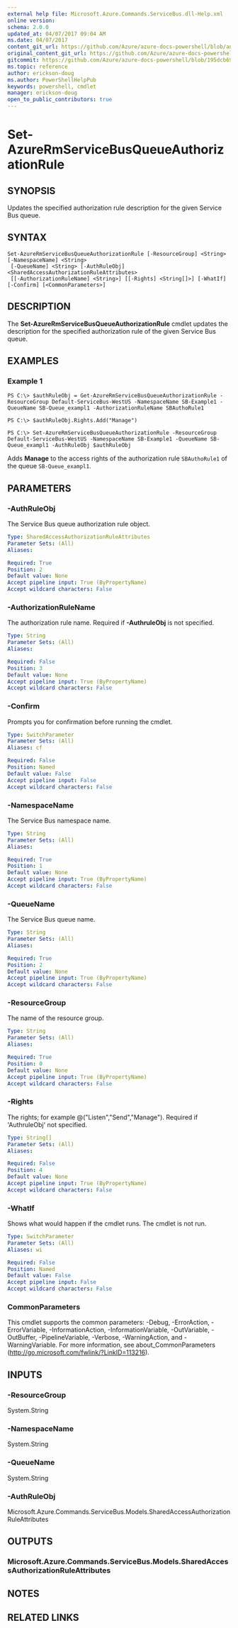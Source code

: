 ```yaml
---
external help file: Microsoft.Azure.Commands.ServiceBus.dll-Help.xml
online version:
schema: 2.0.0
updated_at: 04/07/2017 09:04 AM
ms.date: 04/07/2017
content_git_url: https://github.com/Azure/azure-docs-powershell/blob/anne2017/azureps-cmdlets-docs/ResourceManager/AzureRM.ServiceBus/v0.2.0/Set-AzureRmServiceBusQueueAuthorizationRule.md
original_content_git_url: https://github.com/Azure/azure-docs-powershell/blob/anne2017/azureps-cmdlets-docs/ResourceManager/AzureRM.ServiceBus/v0.2.0/Set-AzureRmServiceBusQueueAuthorizationRule.md
gitcommit: https://github.com/Azure/azure-docs-powershell/blob/195dcb690a30a5f2c0ecd5606483862547ef544a
ms.topic: reference
author: erickson-doug
ms.author: PowerShellHelpPub
keywords: powershell, cmdlet
manager: erickson-doug
open_to_public_contributors: true
---
```


# Set-AzureRmServiceBusQueueAuthorizationRule

## SYNOPSIS
Updates the specified authorization rule description for the given Service Bus queue.

## SYNTAX

```
Set-AzureRmServiceBusQueueAuthorizationRule [-ResourceGroup] <String> [-NamespaceName] <String>
 [-QueueName] <String> [-AuthRuleObj] <SharedAccessAuthorizationRuleAttributes>
 [[-AuthorizationRuleName] <String>] [[-Rights] <String[]>] [-WhatIf] [-Confirm] [<CommonParameters>]
```

## DESCRIPTION
The **Set-AzureRmServiceBusQueueAuthorizationRule** cmdlet updates the description for the specified authorization rule of the given Service Bus queue.

## EXAMPLES

### Example 1
```
PS C:\> $authRuleObj = Get-AzureRmServiceBusQueueAuthorizationRule -ResourceGroup Default-ServiceBus-WestUS -NamespaceName SB-Example1 -QueueName SB-Queue_exampl1 -AuthorizationRuleName SBAuthoRule1

PS C:\> $authRuleObj.Rights.Add("Manage")

PS C:\> Set-AzureRmServiceBusQueueAuthorizationRule -ResourceGroup Default-ServiceBus-WestUS -NamespaceName SB-Example1 -QueueName SB-Queue_exampl1 -AuthRuleObj $authRuleObj
```

Adds **Manage** to the access rights of the authorization rule `SBAuthoRule1` of the queue `SB-Queue_exampl1`.

## PARAMETERS

### -AuthRuleObj
The Service Bus queue authorization rule object.

```yaml
Type: SharedAccessAuthorizationRuleAttributes
Parameter Sets: (All)
Aliases: 

Required: True
Position: 2
Default value: None
Accept pipeline input: True (ByPropertyName)
Accept wildcard characters: False
```

### -AuthorizationRuleName
The authorization rule name. Required if **-AuthruleObj** is not specified.

```yaml
Type: String
Parameter Sets: (All)
Aliases: 

Required: False
Position: 3
Default value: None
Accept pipeline input: True (ByPropertyName)
Accept wildcard characters: False
```

### -Confirm
Prompts you for confirmation before running the cmdlet.

```yaml
Type: SwitchParameter
Parameter Sets: (All)
Aliases: cf

Required: False
Position: Named
Default value: False
Accept pipeline input: False
Accept wildcard characters: False
```

### -NamespaceName
The Service Bus namespace name.

```yaml
Type: String
Parameter Sets: (All)
Aliases: 

Required: True
Position: 1
Default value: None
Accept pipeline input: True (ByPropertyName)
Accept wildcard characters: False
```

### -QueueName
The Service Bus queue name.

```yaml
Type: String
Parameter Sets: (All)
Aliases: 

Required: True
Position: 2
Default value: None
Accept pipeline input: True (ByPropertyName)
Accept wildcard characters: False
```

### -ResourceGroup
The name of the resource group.

```yaml
Type: String
Parameter Sets: (All)
Aliases: 

Required: True
Position: 0
Default value: None
Accept pipeline input: True (ByPropertyName)
Accept wildcard characters: False
```

### -Rights
The rights; for example 
@("Listen","Send","Manage"). Required if 'AuthruleObj' not specified.

```yaml
Type: String[]
Parameter Sets: (All)
Aliases: 

Required: False
Position: 4
Default value: None
Accept pipeline input: True (ByPropertyName)
Accept wildcard characters: False
```

### -WhatIf
Shows what would happen if the cmdlet runs.
The cmdlet is not run.

```yaml
Type: SwitchParameter
Parameter Sets: (All)
Aliases: wi

Required: False
Position: Named
Default value: False
Accept pipeline input: False
Accept wildcard characters: False
```

### CommonParameters
This cmdlet supports the common parameters: -Debug, -ErrorAction, -ErrorVariable, -InformationAction, -InformationVariable, -OutVariable, -OutBuffer, -PipelineVariable, -Verbose, -WarningAction, and -WarningVariable. For more information, see about_CommonParameters (http://go.microsoft.com/fwlink/?LinkID=113216).

## INPUTS

### -ResourceGroup
 System.String

### -NamespaceName
 System.String

### -QueueName
 System.String

### -AuthRuleObj
 Microsoft.Azure.Commands.ServiceBus.Models.SharedAccessAuthorizationRuleAttributes

## OUTPUTS

### Microsoft.Azure.Commands.ServiceBus.Models.SharedAccessAuthorizationRuleAttributes

## NOTES

## RELATED LINKS

